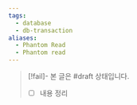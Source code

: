 ```yaml
---
tags:
  - database
  - db-transaction
aliases:
  - Phantom Read
  - Phantom read
---
```

> [!fail]- 본 글은 #draft 상태입니다.
> - [ ] 내용 정리